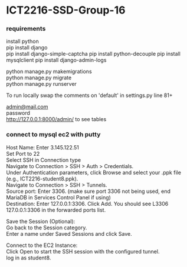 # ICT2216-SSD-Group-16
### requirements 
install python    
pip install django  
pip install django-simple-captcha
pip install python-decouple
pip install mysqlclient
pip install django-admin-logs


    
python manage.py makemigrations  
python manage.py migrate  
python manage.py runserver 

To run locally swap the comments on 'default' in settings.py line 81+

admin@mail.com  
password  
http://127.0.0.1:8000/admin/ to see tables

### connect to mysql ec2 with putty
Host Name: Enter 3.145.122.51  
Set Port to 22  
Select SSH in Connection type  
Navigate to Connection > SSH > Auth > Credentials.  
Under Authentication parameters, click Browse and select your .ppk file (e.g., ICT2216-student8.ppk).  
Navigate to Connection > SSH > Tunnels.  
Source port: Enter 3306. (make sure port 3306 not being used, end MariaDB in Services Control Panel if using)  
Destination: Enter 127.0.0.1:3306.
Click Add. You should see L3306 127.0.0.1:3306 in the forwarded ports list.

Save the Session (Optional):  
Go back to the Session category.  
Enter a name under Saved Sessions and click Save.  
  
Connect to the EC2 Instance:  
Click Open to start the SSH session with the configured tunnel.  
log in as student8.

  





